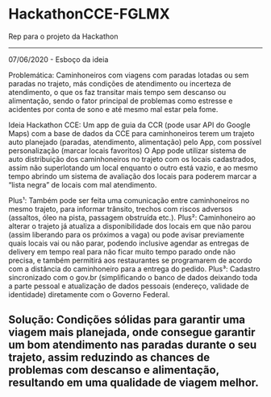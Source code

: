 # HackathonCCE-FGLMX
Rep para o projeto da Hackathon

----------------------------------
07/06/2020 - Esboço da ideia

Problemática: Caminhoneiros com viagens com paradas lotadas ou sem paradas no trajeto, más condições de atendimento ou incerteza de atendimento, o que os faz transitar mais tempo sem descanso ou alimentação, sendo o fator principal de problemas como estresse e acidentes por conta de sono e até mesmo mal estar pela fome.

Ideia Hackathon CCE:
Um app de guia da CCR (pode usar API do Google Maps) com a base de dados da CCE para caminhoneiros terem um trajeto auto planejado (paradas, atendimento, alimentação) pelo App, com possível personalização (marcar locais favoritos)
O App pode utilizar sistema de auto distribuição dos caminhoneiros no trajeto com os locais cadastrados, assim não superlotando um local enquanto o outro está vazio, e ao mesmo tempo abrindo um sistema de avaliação dos locais para poderem marcar a “lista negra” de locais com mal atendimento.

Plus¹:
Também pode ser feita uma comunicação entre caminhoneiros no mesmo trajeto, para informar trânsito, trechos com riscos adversos (assaltos, óleo na pista, passagem obstruída etc.).
Plus²:
Caminhoneiro ao alterar o trajeto já atualiza a disponibilidade dos locais em que não parou (assim liberando para os próximos a vaga) ou pode avisar previamente quais locais vai ou não parar, podendo inclusive agendar as entregas de delivery em tempo real para não ficar muito tempo parado onde não precisa, e também permitirá aos restaurantes se programarem de acordo com a distância do caminhoneiro para a entrega do pedido.
Plus³:
Cadastro sincronizado com o gov.br (simplificando o banco de dados deixando toda a parte pessoal e atualização de dados pessoais (endereço, validade de identidade) diretamente com o Governo Federal.

Solução: Condições sólidas para garantir uma viagem mais planejada, onde consegue garantir um bom atendimento nas paradas durante o seu trajeto, assim reduzindo as chances de problemas com descanso e alimentação, resultando em uma qualidade de viagem melhor.
---------------------------------------------
